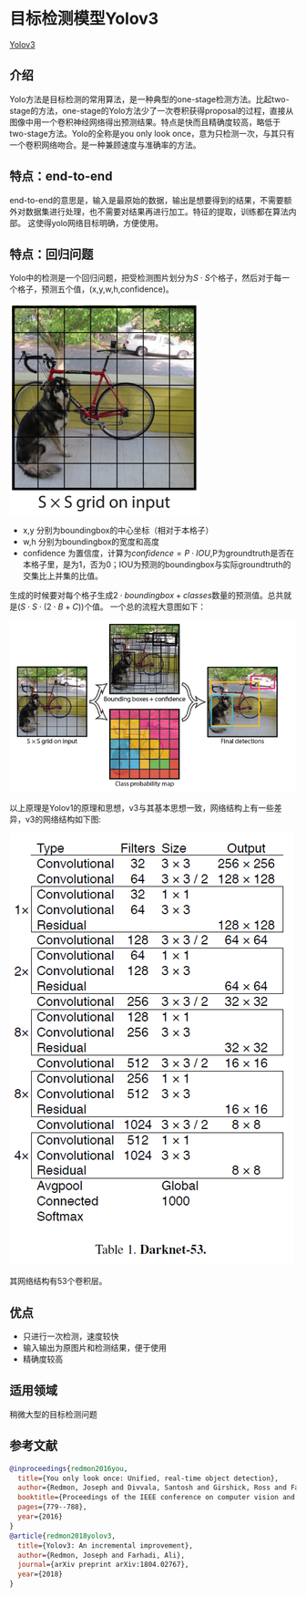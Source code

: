 # 目标检测模型Yolov3

[Yolov3](https://arxiv.org/abs/1804.02767)

## 介绍

Yolo方法是目标检测的常用算法，是一种典型的one-stage检测方法。比起two-stage的方法，one-stage的Yolo方法少了一次卷积获得proposal的过程，直接从图像中用一个卷积神经网络得出预测结果。特点是快而且精确度较高，略低于two-stage方法。Yolo的全称是you only look once，意为只检测一次，与其只有一个卷积网络吻合。是一种兼顾速度与准确率的方法。

## 特点：end-to-end

end-to-end的意思是，输入是最原始的数据，输出是想要得到的结果，不需要额外对数据集进行处理，也不需要对结果再进行加工。特征的提取，训练都在算法内部。
这使得yolo网络目标明确，方便使用。

## 特点：回归问题

Yolo中的检测是一个回归问题，把受检测图片划分为$S \cdot S$个格子，然后对于每一个格子，预测五个值，(x,y,w,h,confidence)。

![image](../../images/dl_library/grids.PNG)

* x,y 分别为boundingbox的中心坐标（相对于本格子）
* w,h 分别为boundingbox的宽度和高度
* confidence 为置信度，计算为$confidence = P \cdot IOU$,P为groundtruth是否在本格子里，是为1，否为0；IOU为预测的boundingbox与实际groundtruth的交集比上并集的比值。

生成的时候要对每个格子生成$2 \cdot boundingbox + classes$数量的预测值。总共就是$(S \cdot S \cdot (2 \cdot B + C))$个值。
一个总的流程大意图如下：

![image](../../images/dl_library/process.PNG)

以上原理是Yolov1的原理和思想，v3与其基本思想一致，网络结构上有一些差异，v3的网络结构如下图:

![image](../../images/dl_library/Net.PNG)

其网络结构有53个卷积层。

## 优点

* 只进行一次检测，速度较快
* 输入输出为原图片和检测结果，便于使用
* 精确度较高

## 适用领域

稍微大型的目标检测问题

## 参考文献

```bibtex
@inproceedings{redmon2016you,
  title={You only look once: Unified, real-time object detection},
  author={Redmon, Joseph and Divvala, Santosh and Girshick, Ross and Farhadi, Ali},
  booktitle={Proceedings of the IEEE conference on computer vision and pattern recognition},
  pages={779--788},
  year={2016}
}
@article{redmon2018yolov3,
  title={Yolov3: An incremental improvement},
  author={Redmon, Joseph and Farhadi, Ali},
  journal={arXiv preprint arXiv:1804.02767},
  year={2018}
}
```